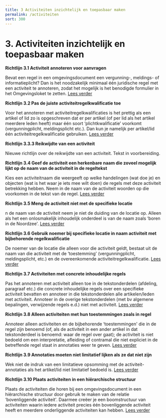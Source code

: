 ```yaml
---
title: 3 Activiteiten inzichtelijk en toepasbaar maken
permalink: /activiteiten
sort: 300
---
```


# 3. Activiteiten inzichtelijk en toepasbaar maken

**Richtlijn 3.1 Activiteit annoteren voor aanvragen**

Bevat een regel in een omgevingsdocument een vergunning-, meldings- of informatieplicht? Dan is het noodzakelijk minimaal één juridische regel met een activiteit te annoteren, zodat het mogelijk is het benodigde formulier in het Omgevingsloket te zetten. [Lees verder](Richtlijn_3.1.md) 

**Richtlijn 3.2 Pas de juiste activiteitregelkwalificatie toe**

Voor het annoteren met activiteitregelkwalificaties is het prettig als een artikel of lid zo is opgeschreven dat er per artikel (of per lid als het artikel meerdere leden heeft) maar één soort ‘plichtkwalificatie’ voorkomt (vergunningplicht, meldingsplicht etc.). Dan kun je namelijk per artikel/lid één activiteitregelkwalificatie gebruiken. [Lees verder](Richtlijn_3.2.md) 

**Richtlijn 3.3.3 Reikwijdte van een activiteit**

Nieuwe richtlijn over de reikwijdte van een activiteit. Tekst in voorbereiding. 

**Richtlijn 3.4 Geef de activiteit een herkenbare naam die zoveel mogelijk lijkt op de naam van de activiteit in de regeltekst**

Kies een activiteitnaam die weergeeft op welke handelingen (wat doe je) en objecten (wat is het waar je iets mee wilt doen) de regels met deze activiteit betrekking hebben. Neem in de naam van de activiteit woorden op die voorkomen in de tekst van de regel. [Lees verder](Richtlijn_3.4.md)

**Richtlijn 3.5 Meng de activiteit niet met de specifieke locatie**

n de naam van de activiteit neem je niet de duiding van de locatie op. Alleen als het een onlosmakelijk inhoudelijk onderdeel is van de naam zoals ‘boren in de Noordzee'. [Lees verder](Richtlijn_3.5.md)

**Richtlijn 3.6 Gebruik noemer bij specifieke locatie in naam activiteit met bijbehorende regelkwalificatie**

De noemer van de locatie die alleen voor die activiteit geldt, bestaat uit de naam van die activiteit met de ‘toestemming' (vergunningplicht, meldingsplicht, etc.) en de overeenkomende activiteitregelkwalificatie. [Lees verder](Richtlijn_3.6.md)

**Richtlijn 3.7 Activiteiten met concrete inhoudelijke regels**

Pas het annoteren met activiteit alleen toe in de tekstonderdelen (afdeling, paragraaf etc.) die concrete inhoudelijke regels over een specifieke activiteit bevatten en annoteer in die tekstonderdelen alle artikelen/leden met activiteit. Annoteer in de overige tekstonderdelen (met bv algemene bepalingen, verwijzende regels e.d.) niet met activiteit. [Lees verder](Richtlijn_3.7.md)

**Richtlijn 3.8 Alleen activiteiten met hun toestemmingen zoals in regel**

Annoteer alleen activiteiten en de bijbehorende ‘toestemmingen' die in de regel zijn benoemd (of, als de activiteit in een ander artikel in dat tekstonderdeel is benoemd: waar de regel over gaat); de activiteit is niet bedoeld om een interpretatie, afleiding of contramal die niet expliciet in de betreffende regel staat in annotaties weer te geven. [Lees verder](Richtlijn_3.8.md)

**Richtlijn 3.9 Annotaties moeten niet limitatief lijken als ze dat niet zijn**

Wek niet de indruk van een limitatieve opsomming met de activiteit-annotaties als het artikel/lid niet limitatief bedoeld is. [Lees verder](Richtlijn_3.9.md)

**Richtlijn 3.10 Plaats activiteiten in een hiërarchische structuur**

Plaats de activiteiten die horen bij een omgevingsdocument in een hiërarchische structuur door gebruik te maken van de relatie ‘bovenliggende activiteit'. Daarmee creëer je een boomstructuur van activiteiten waarin iedere activiteit precies één bovenliggende activiteit heeft en meerdere onderliggende activiteiten kan hebben. [Lees verder](Richtlijn_3.10.md)

